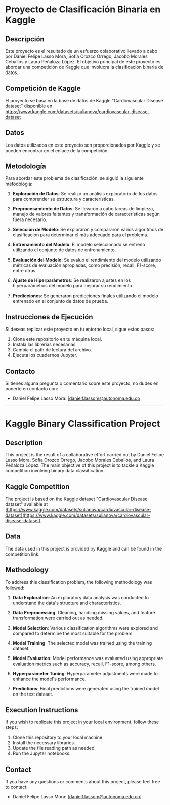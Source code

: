 # Proyecto de Clasificación Binaria en Kaggle

## Descripción
Este proyecto es el resultado de un esfuerzo colaborativo llevado a cabo por Daniel Felipe Lasso Mora, Sofía Orozco Orrego, Jacobo Morales Ceballos y Laura Peñaloza López. El objetivo principal de este proyecto es abordar una competición de Kaggle que involucra la clasificación binaria de datos.

## Competición de Kaggle
El proyecto se basa en la base de datos de Kaggle "Cardiovascular Disease dataset" disponible en https://www.kaggle.com/datasets/sulianova/cardiovascular-disease-dataset

## Datos
Los datos utilizados en este proyecto son proporcionados por Kaggle y se pueden encontrar en el enlace de la competición. 

## Metodología
Para abordar este problema de clasificación, se siguió la siguiente metodología:

1. **Exploración de Datos**: Se realizó un análisis exploratorio de los datos para comprender su estructura y características.

2. **Preprocesamiento de Datos**: Se llevaron a cabo tareas de limpieza, manejo de valores faltantes y transformación de características según fuera necesario.

3. **Selección de Modelo**: Se exploraron y compararon varios algoritmos de clasificación para determinar el más adecuado para el problema.

4. **Entrenamiento del Modelo**: El modelo seleccionado se entrenó utilizando el conjunto de datos de entrenamiento.

5. **Evaluación del Modelo**: Se evaluó el rendimiento del modelo utilizando métricas de evaluación apropiadas, como precisión, recall, F1-score, entre otras.

6. **Ajuste de Hiperparámetros**: Se realizaron ajustes en los hiperparámetros del modelo para mejorar su rendimiento.

7. **Predicciones**: Se generaron predicciones finales utilizando el modelo entrenado en el conjunto de datos de prueba.


## Instrucciones de Ejecución
Si deseas replicar este proyecto en tu entorno local, sigue estos pasos:

1. Clona este repositorio en tu máquina local.
2. Instala las librerías necesarias.
3. Cambía el path de lectura del archivo.
4. Ejecuta los cuadernos Jupyter.

## Contacto
Si tienes alguna pregunta o comentario sobre este proyecto, no dudes en ponerte en contacto con:

- Daniel Felipe Lasso Mora: [danielf.lassom@autonoma.edu.co
--------------------------------------------------------------------------------------------------------------------------------------------------------------------------------------------------------------------------------------------------------------------------------------------------------
# Kaggle Binary Classification Project

## Description
This project is the result of a collaborative effort carried out by Daniel Felipe Lasso Mora, Sofía Orozco Orrego, Jacobo Morales Ceballos, and Laura Peñaloza López. The main objective of this project is to tackle a Kaggle competition involving binary data classification.

## Kaggle Competition
The project is based on the Kaggle dataset "Cardiovascular Disease dataset" available at [https://www.kaggle.com/datasets/sulianova/cardiovascular-disease-dataset](https://www.kaggle.com/datasets/sulianova/cardiovascular-disease-dataset).

## Data
The data used in this project is provided by Kaggle and can be found in the competition link.

## Methodology
To address this classification problem, the following methodology was followed:

1. **Data Exploration**: An exploratory data analysis was conducted to understand the data's structure and characteristics.

2. **Data Preprocessing**: Cleaning, handling missing values, and feature transformation were carried out as needed.

3. **Model Selection**: Various classification algorithms were explored and compared to determine the most suitable for the problem.

4. **Model Training**: The selected model was trained using the training dataset.

5. **Model Evaluation**: Model performance was evaluated using appropriate evaluation metrics such as accuracy, recall, F1-score, among others.

6. **Hyperparameter Tuning**: Hyperparameter adjustments were made to enhance the model's performance.

7. **Predictions**: Final predictions were generated using the trained model on the test dataset.

## Execution Instructions
If you wish to replicate this project in your local environment, follow these steps:

1. Clone this repository to your local machine.
2. Install the necessary libraries.
3. Update the file reading path as needed.
4. Run the Jupyter notebooks.

## Contact
If you have any questions or comments about this project, please feel free to contact:

- Daniel Felipe Lasso Mora: [danielf.lassom@autonoma.edu.co]
